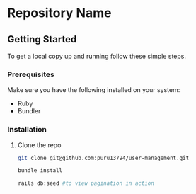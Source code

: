 # Repository Name

## Getting Started

To get a local copy up and running follow these simple steps.

### Prerequisites

Make sure you have the following installed on your system:
- Ruby
- Bundler

### Installation

1. Clone the repo
   ```sh
   git clone git@github.com:puru13794/user-management.git

   bundle install

   rails db:seed #to view pagination in action

	```
